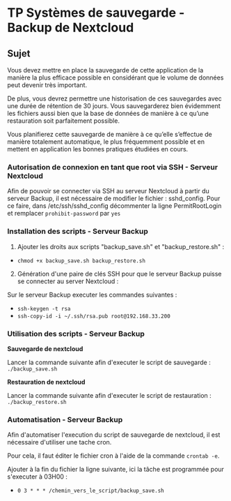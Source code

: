 # TP Systèmes de sauvegarde - Backup de Nextcloud

## Sujet
Vous devez mettre en place la sauvegarde de cette application de la manière la plus efficace possible en
considérant que le volume de données peut devenir très important.

De plus, vous devrez permettre une historisation de ces sauvegardes avec une durée de rétention de 30 jours.
Vous sauvegarderez bien évidemment les fichiers aussi bien que la base de données de manière à ce qu’une
restauration soit parfaitement possible.

Vous planifierez cette sauvegarde de manière à ce qu’elle s’effectue de manière totalement automatique, le
plus fréquemment possible et en mettent en application les bonnes pratiques étudiées en cours.


### Autorisation de connexion en tant que root via SSH - Serveur Nextcloud

Afin de pouvoir se connecter via SSH au serveur Nextcloud à partir du serveur Backup, il est nécessaire de modifier
le fichier : sshd_config.
Pour ce faire, dans /etc/ssh/sshd_config décommenter la ligne PermitRootLogin et remplacer `prohibit-password` par `yes`


### Installation des scripts - Serveur Backup

1) Ajouter les droits aux scripts "backup_save.sh" et "backup_restore.sh" : 

- `chmod +x backup_save.sh backup_restore.sh`

2) Génération d'une paire de clés SSH pour que le serveur Backup puisse se connecter au server Nextcloud :

Sur le serveur Backup executer les commandes suivantes :
- `ssh-keygen -t rsa`
- `ssh-copy-id -i ~/.ssh/rsa.pub root@192.168.33.200`

 
### Utilisation des scripts - Serveur Backup

**Sauvegarde de nextcloud**

Lancer la commande suivante afin d'executer le script de sauvegarde : `./backup_save.sh`


**Restauration de nextcloud**

Lancer la commande suivante afin d'executer le script de restauration : `./backup_restore.sh`


### Automatisation - Serveur Backup

Afin d'automatiser l'execution du script de sauvegarde de nextcloud, il est nécessaire d'utiliser une tache cron.

Pour cela, il faut éditer le fichier cron à l'aide de la commande `crontab -e`.

Ajouter à la fin du fichier la ligne suivante, ici la tâche est programmée pour s'executer à 03H00 :
- `0 3 * * * /chemin_vers_le_script/backup_save.sh`
